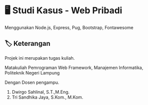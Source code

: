 # :desktop_computer: Studi Kasus - Web Pribadi

Menggunakan Node.js, Express, Pug, Bootstrap, Fontawesome

## :label: Keterangan

Projek ini merupakan tugas kuliah.

Matakuliah Pemrograman Web Framework, Manajemen Informatika, Politeknik Negeri Lampung

Dengan Dosen pengampu.

1. Dwirgo Sahlinal, S.T.,M.Eng.
2. Tri Sandhika Jaya, S.Kom., M.Kom.
